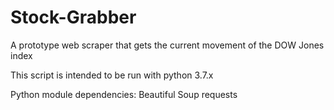 # Stock-Grabber
A prototype web scraper that gets the current movement of the DOW Jones index


This script is intended to be run with python 3.7.x

Python module dependencies: 
  Beautiful Soup
  requests
  
